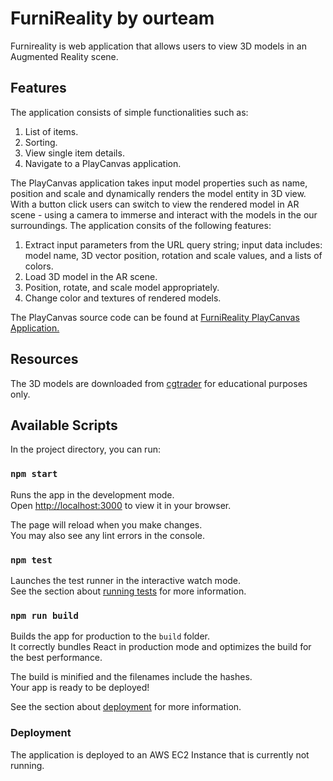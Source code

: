# FurniReality by ourteam

Furnireality is web application that allows users to view 3D models in an Augmented Reality scene.

## Features

The application consists of simple functionalities such as:
  1. List of items.
  2. Sorting.
  3. View single item details.
  4. Navigate to a PlayCanvas application.

The PlayCanvas application takes input model properties such as name, position and scale and dynamically renders the model entity in 3D view. With a button click users can switch to view the rendered model in AR scene - using a camera to immerse and interact with the models in the our surroundings.
The application consits of the following features:
  1. Extract input parameters from the URL query string; input data includes: model name, 3D vector position, rotation and scale values, and a lists of colors. 
  2.  Load 3D model in the AR scene.
  3. Position, rotate, and scale model appropriately.
  4. Change color and textures of rendered models.

The PlayCanvas source code can be found at [FurniReality PlayCanvas Application.](https://playcanvas.com/project/1151377/overview/furnireality)

## Resources

The 3D models are downloaded from [cgtrader](https://www.cgtrader.com/) for educational purposes only.

## Available Scripts

In the project directory, you can run:

### `npm start`

Runs the app in the development mode.\
Open [http://localhost:3000](http://localhost:3000) to view it in your browser.

The page will reload when you make changes.\
You may also see any lint errors in the console.

### `npm test`

Launches the test runner in the interactive watch mode.\
See the section about [running tests](https://facebook.github.io/create-react-app/docs/running-tests) for more information.

### `npm run build`

Builds the app for production to the `build` folder.\
It correctly bundles React in production mode and optimizes the build for the best performance.

The build is minified and the filenames include the hashes.\
Your app is ready to be deployed!

See the section about [deployment](https://facebook.github.io/create-react-app/docs/deployment) for more information.

### Deployment

The application is deployed to an AWS EC2 Instance that is currently not running. 
